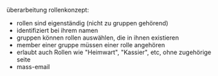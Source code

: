 überarbeitung rollenkonzept:
 - rollen sind eigenständig (nicht zu gruppen gehörend)
 - identifiziert bei ihrem namen
 - gruppen können rollen auswählen, die in ihnen existieren
 - member einer gruppe müssen einer rolle angehören
 - erlaubt auch Rollen wie "Heimwart", "Kassier", etc, ohne zugehörige seite
 - mass-email